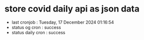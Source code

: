 # store covid daily api as json data

- last cronjob : Tuesday, 17 December 2024 01:16:54
- status og cron : success
- status daily cron : success
      
      